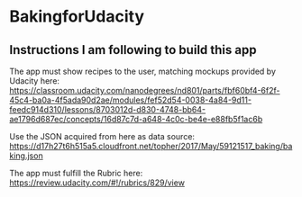 # BakingforUdacity

## Instructions I am following to build this app

The app must show recipes to the user, matching mockups provided by Udacity here: https://classroom.udacity.com/nanodegrees/nd801/parts/fbf60bf4-6f2f-45c4-ba0a-4f5ada90d2ae/modules/fef52d54-0038-4a84-9d11-feedc914d310/lessons/8703012d-d830-4748-bb64-ae1796d687ec/concepts/16d87c7d-a648-4c0c-be4e-e88fb5f1ac6b

Use the JSON acquired from here as data source: https://d17h27t6h515a5.cloudfront.net/topher/2017/May/59121517_baking/baking.json

The app must fulfill the Rubric here: https://review.udacity.com/#!/rubrics/829/view
